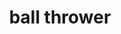 ---
layout: past-project
title: ball thrower
categories: projects past
permalink: /:categories/:title
order: 7
image: ball-thrower.png
video: ball-thrower.mp4
type: showcase
---